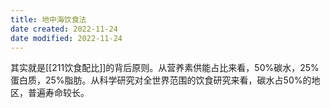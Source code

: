 ```yaml
---
title: 地中海饮食法
date created: 2022-11-24
date modified: 2022-11-24
---
```

其实就是[[211饮食配比]]的背后原则。从营养素供能占比来看，50%碳水，25%蛋白质，25%脂肪。从科学研究对全世界范围的饮食研究来看，碳水占50%的地区，普遍寿命较长。
